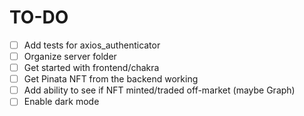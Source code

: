 # TO-DO
- [ ] Add tests for axios\_authenticator
- [ ] Organize server folder
- [ ] Get started with frontend/chakra
- [ ] Get Pinata NFT from the backend working
- [ ] Add ability to see if NFT minted/traded off-market (maybe Graph)
- [ ] Enable dark mode
